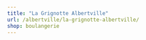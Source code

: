 ```yaml
---
title: "La Grignotte Albertville"
url: /albertville/la-grignotte-albertville/
shop: boulangerie
---
```

